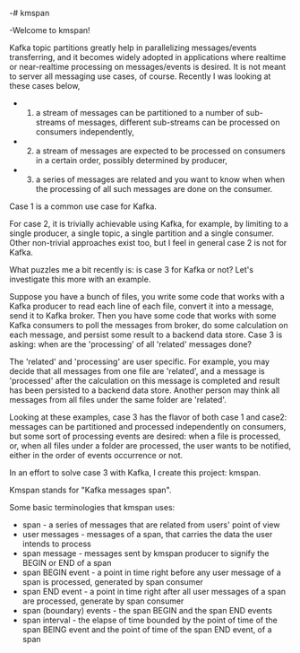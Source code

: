 -# kmspan
 
-Welcome to kmspan!

Kafka topic partitions greatly help in parallelizing messages/events transferring, and it becomes widely adopted in applications where realtime or near-realtime processing on messages/events is desired. It is not meant to server all messaging use cases, of course. Recently I was looking at these cases below,
*  1. a stream of messages can be partitioned to a number of sub-streams of messages, different sub-streams can be processed on consumers independently, 
*  2. a stream of messages are expected to be processed on consumers in a certain order, possibly determined by producer,
*  3. a series of messages are related and you want to know when when the processing of all such messages are done on the consumer.

Case 1 is a common use case for Kafka.

For case 2, it is trivially achievable using Kafka, for example, by limiting to a single producer, a single topic, a single partition and a single consumer. Other non-trivial approaches exist too, but I feel in general case 2 is not for Kafka.

What puzzles me a bit recently is: is case 3 for Kafka or not? Let's investigate this more with an example.

Suppose you have a bunch of files, you write some code that works with a Kafka producer to read each line of each file, convert it into a message, send it to Kafka broker. Then you have some code that works with some Kafka consumers to poll the messages from broker, do some calculation on each message, and persist some result to a backend data store. Case 3 is asking: when are the 'processing' of all 'related' messages done?

The 'related' and 'processing' are user specific. For example, you may decide that all messages from one file are 'related', and a message is 'processed' after the calculation on this message is completed and result has been persisted to a backend data store. Another person may think all messages from all files under the same folder are 'related'.

Looking at these examples, case 3 has the flavor of both case 1 and case2: messages can be partitioned and processed independently on consumers, but some sort of processing events are desired: when a file is processed, or, when all files under a folder are processed, the user wants to be notified, either in the order of events occurrence or not. 

In an effort to solve case 3 with Kafka, I create this project: kmspan.

Kmspan stands for "Kafka messages span".

Some basic terminologies that kmspan uses:

*  span - a series of messages that are related from users' point of view
*  user messages - messages of a span, that carries the data the user intends to process
*  span message - messages sent by kmspan producer to signify the BEGIN or END of a span
*  span BEGIN event - a point in time right before any user message of a span is processed, generated by span consumer
*  span END event - a point in time right after all user messages of a span are processed, generate by span consumer
*  span (boundary) events - the span BEGIN and the span END events
*  span interval - the elapse of time bounded by the point of time of the span BEING event and the point of time of the span END event, of a span
